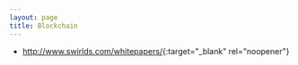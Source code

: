 ```yaml
---
layout: page
title: Blockchain
---
```


- <http://www.swirlds.com/whitepapers/>{:target="_blank" rel="noopener"}
